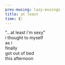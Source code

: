 ```yaml
---
prev-musing: lazy-musings
title: at least
time: 🌔
---
```

"...at least i'm sexy"  
i thought to myself  
as i  
finally   
got out of bed   
this afternoon